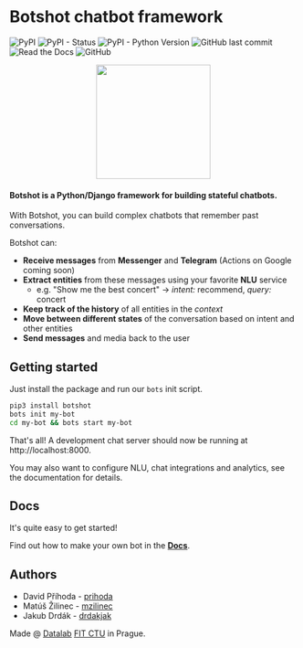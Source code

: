 # Botshot chatbot framework

![PyPI](https://img.shields.io/pypi/v/botshot.svg)
![PyPI - Status](https://img.shields.io/pypi/status/botshot.svg)
![PyPI - Python Version](https://img.shields.io/pypi/pyversions/botshot.svg)
![GitHub last commit](https://img.shields.io/github/last-commit/the-bots/botshot.svg)
![Read the Docs](https://img.shields.io/readthedocs/botshot.svg)
![GitHub](https://img.shields.io/github/license/the-bots/botshot.svg)

<!-- ![PyPI - Django Version](https://img.shields.io/pypi/djversions/botshot.svg) -->

<p align="center">
<img src="https://raw.githubusercontent.com/botshot/botshot/devel/docs/images/botshot.png" height="200"/>
</p>

#### Botshot is a Python/Django framework for building stateful chatbots.

With Botshot, you can build complex chatbots that remember past conversations.

Botshot can:
- __Receive messages__ from __Messenger__ and __Telegram__ (Actions on Google coming soon)
- __Extract entities__ from these messages using your favorite **NLU** service
  - e.g. "Show me the best concert" -> *intent:* recommend, *query:* concert
- __Keep track of the history__ of all entities in the *context*
- __Move between different states__ of the conversation based on intent and other entities
- __Send messages__ and media back to the user
<!-- - It's __language independent__ -->
<!-- - It has a __web chat GUI__ for easy testing -->

## Getting started

Just install the package and run our `bots` init script.
```bash
pip3 install botshot
bots init my-bot
cd my-bot && bots start my-bot
```

That's all! A development chat server should now be running at http://localhost:8000.


You may also want to configure NLU, chat integrations and analytics, see the documentation for details.

## Docs

It's quite easy to get started!

Find out how to make your own bot in the **[Docs](https://botshot.readthedocs.io)**.


## Authors
- David Příhoda - [prihoda](https://github.com/prihoda)
- Matúš Žilinec - [mzilinec](https://github.com/mzilinec)
- Jakub Drdák   - [drdakjak](https://github.com/drdakjak)


Made @ [Datalab](https://datalab.fit.cvut.cz) [FIT CTU](https://fit.cvut.cz/en) in Prague.
